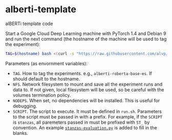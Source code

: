 # alberti-template
alBERTi template code

Start a Google Cloud Deep Learning machine with PyTorch 1.4 and Debian 9 and run the next command (the hostname of the machine will be used to tag the experiment):

```bash
TAG=$(hostname) bash <(curl -s "https://raw.githubusercontent.com/alvp/alberti-template/main/run.sh")
```

Parameters (as envornment variables):

- `TAG`. How to tag the experiments. e.g., `alberti-roberta-base-es`. If should default to the hostname.
- `NFS`. Network filesystem to mount and save all the experiment runs and data to. If not given, local filesystem will be used, so be careful with the volumes termination policy.
- `NODEPS`. When set, no dependencies will be installed. This is useful for debugging.
- `SCRIPT`. The script to execute. It must be defined in `run.sh`. Parameters to the script must be passed in with a prefix. For example, if the `SCRIPT` is `stanzas`, all paremeters passed in must be prefixed with `ST_` by convention. An example [`stanzas-evaluation.py`](./stanzas-evaluation.py) is added to fill in the blanks.

